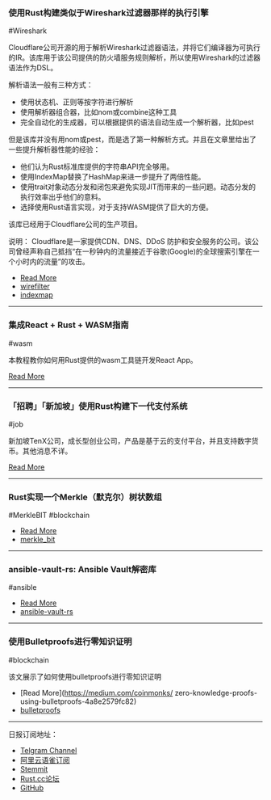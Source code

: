 ### 使用Rust构建类似于Wireshark过滤器那样的执行引擎

#Wireshark

Cloudflare公司开源的用于解析Wireshark过滤器语法，并将它们编译器为可执行的IR。该库用于该公司提供的防火墙服务规则解析，所以使用Wireshark的过滤器语法作为DSL。

解析语法一般有三种方式：

- 使用状态机、正则等按字符进行解析
- 使用解析器组合器，比如nom或combine这种工具
- 完全自动化的生成器，可以根据提供的语法自动生成一个解析器，比如pest


但是该库并没有用nom或pest，而是选了第一种解析方式。并且在文章里给出了一些提升解析器性能的经验：

- 他们认为Rust标准库提供的字符串API完全够用。
- 使用IndexMap替换了HashMap来进一步提升了两倍性能。
- 使用trait对象动态分发和闭包来避免实现JIT而带来的一些问题。动态分发的执行效率出乎他们的意料。
- 选择使用Rust语言实现，对于支持WASM提供了巨大的方便。

该库已经用于Cloudflare公司的生产项目。

说明： Cloudflare是一家提供CDN、DNS、DDoS 防护和安全服务的公司。该公司曾经声称自己抵挡“在一秒钟内的流量接近于谷歌(Google)的全球搜索引擎在一个小时内的流量”的攻击。

- [Read More](https://blog.cloudflare.com/building-fast-interpreters-in-rust/)
- [wirefilter](https://github.com/cloudflare/wirefilter)
- [indexmap](https://github.com/bluss/indexmap)

---

### 集成React + Rust + WASM指南

#wasm

本教程教你如何用Rust提供的wasm工具链开发React App。

[Read More](https://prestonrichey.com/blog/react-rust-wasm/)

---

### 「招聘」「新加坡」使用Rust构建下一代支付系统

#job

新加坡TenX公司，成长型创业公司，产品是基于云的支付平台，并且支持数字货币。其他消息不详。

[Read More](https://functional.works-hub.com/jobs/software-engineer-in-singapore-singapore-c9d67?utm_source=reddit&utm_medium=job-tenx&utm_campaign=t.leland)

---

### Rust实现一个Merkle（默克尔）树状数组

#MerkleBIT #blockchain

- [Read More](https://www.reddit.com/r/rust/comments/aww097/starling_the_binary_indexed_merkle_tree_or/)
- [merkle_bit](https://github.com/ChosunOne/merkle_bit)

---

### ansible-vault-rs: Ansible Vault解密库

#ansible

- [Read More](https://medium.com/@woutergeraedts/our-first-rust-crate-decrypting-ansible-vaults-25f2f3a9a674)
- [ansible-vault-rs](https://github.com/tweedegolf/ansible-vault-rs)

---

### 使用Bulletproofs进行零知识证明

#blockchain

该文展示了如何使用bulletproofs进行零知识证明

- [Read More](https://medium.com/coinmonks/
zero-knowledge-proofs-using-bulletproofs-4a8e2579fc82)
- [bulletproofs](https://github.com/dalek-cryptography/bulletproofs)

---

日报订阅地址：

- [Telgram Channel](https://t.me/rust_daily_news )
- [阿里云语雀订阅](https://www.yuque.com/chaosbot/rustnews)
- [Stemmit](https://steemit.com/@blackanger)
- [Rust.cc论坛](https://rust.cc)
- [GitHub](https://github.com/RustStudy/rust_daily_news)